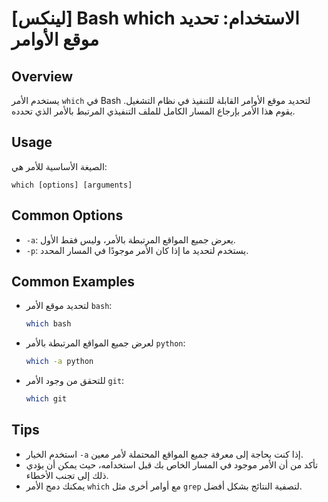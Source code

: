 # [لينكس] Bash which الاستخدام: تحديد موقع الأوامر

## Overview
يستخدم الأمر `which` في Bash لتحديد موقع الأوامر القابلة للتنفيذ في نظام التشغيل. يقوم هذا الأمر بإرجاع المسار الكامل للملف التنفيذي المرتبط بالأمر الذي تحدده.

## Usage
الصيغة الأساسية للأمر هي:
```
which [options] [arguments]
```

## Common Options
- `-a`: يعرض جميع المواقع المرتبطة بالأمر، وليس فقط الأول.
- `-p`: يستخدم لتحديد ما إذا كان الأمر موجودًا في المسار المحدد.

## Common Examples
- لتحديد موقع الأمر `bash`:
  ```bash
  which bash
  ```
  
- لعرض جميع المواقع المرتبطة بالأمر `python`:
  ```bash
  which -a python
  ```

- للتحقق من وجود الأمر `git`:
  ```bash
  which git
  ```

## Tips
- استخدم الخيار `-a` إذا كنت بحاجة إلى معرفة جميع المواقع المحتملة لأمر معين.
- تأكد من أن الأمر موجود في المسار الخاص بك قبل استخدامه، حيث يمكن أن يؤدي ذلك إلى تجنب الأخطاء.
- يمكنك دمج الأمر `which` مع أوامر أخرى مثل `grep` لتصفية النتائج بشكل أفضل.